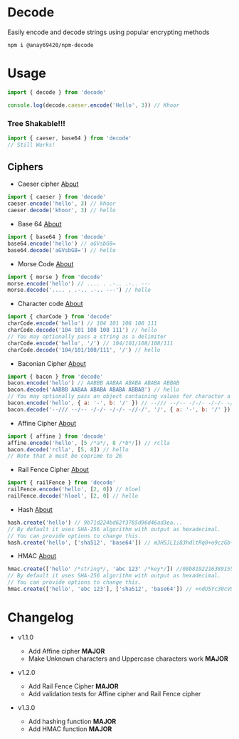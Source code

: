 # Decode

Easily encode and decode strings using popular encrypting methods

`npm i @anay69420/npm-decode`

# Usage

```js
import { decode } from 'decode'

console.log(decode.caeser.encode('Hello', 3)) // Khoor
```

### Tree Shakable!!!

```js
import { caeser, base64 } from 'decode'
// Still Works!
```

## Ciphers

-   Caeser cipher [About](https://en.wikipedia.org/wiki/Caesar_cipher)

```js
import { caeser } from 'decode'
caeser.encode('hello', 3) // khoor
caeser.decode('khoor', 3) // hello
```

-   Base 64 [About](https://en.wikipedia.org/wiki/Base64)

```js
import { base64 } from 'decode'
base64.encode('hello') // aGVsbG8=
base64.decode('aGVsbG8=') // hello
```

-   Morse Code [About](https://en.wikipedia.org/wiki/Morse_code)

```js
import { morse } from 'decode'
morse.encode('hello') // .... . .-.. .-.. ---
morse.decode('.... . .-.. .-.. ---') // hello
```

-   Character code [About](https://en.wikipedia.org/wiki/UTF-8)

```js
import { charCode } from 'decode'
charCode.encode('hello') // 104 101 108 108 111
charCode.decode('104 101 108 108 111') // hello
// You may optionally pass a string as a delimiter
charCode.encode('hello', '/') // 104/101/108/108/111
charCode.decode('104/101/108/111', '/') // hello
```

-   Baconian Cipher [About](https://en.wikipedia.org/wiki/Bacon%27s_cipher)

```js
import { bacon } from 'decode'
bacon.encode('hello') // AABBB AABAA ABABA ABABA ABBAB
bacon.decode('AABBB AABAA ABABA ABABA ABBAB') // hello
// You may optionally pass an object containing values for character a and b
bacon.encode('hello', { a: '-', b: '/' }) // --/// --/-- -/-/- -/-/- -//-/
bacon.decode('--/// --/-- -/-/- -/-/- -//-/', '/', { a: '-', b: '/' }) // hello
```

-   Affine Cipher [About](https://en.wikipedia.org/wiki/Affine_cipher)

```js
import { affine } from 'decode'
affine.encode('hello', [5 /*a*/, 8 /*b*/]) // rclla
bacon.decode('rclla', [5, 8]) // hello
// Note that a must be coprime to 26
```

-   Rail Fence Cipher [About](https://en.wikipedia.org/wiki/Rail_fence_cipher)

```js
import { railFence } from 'decode'
railFence.encode('hello', [2, 0]) // hloel
railFence.decode('hloel', [2, 0] // hello
```

-   Hash [About](https://en.wikipedia.org/wiki/Cryptographic_hash_function)

```js
hash.create('hello') // 9b71d224bd62f3785d96d46ad3ea...
// By default it uses SHA-256 algorithm with output as hexadecimal.
// You can provide options to change this.
hash.create('hello', ['sha512', 'base64']) // m3HSJL1i83hdltRq0+o9czGb+8KJ...
```

-   HMAC [About](https://en.wikipedia.org/wiki/HMAC)

```js
hmac.create(['hello' /*string*/, 'abc 123' /*key*/]) //08b81922163891559333fa6b30e2...
// By default it uses SHA-256 algorithm with output as hexadecimal.
// You can provide options to change this.
hmac.create(['hello', 'abc 123'], ['sha512', 'base64']) // +ndU5Yc30cV9pg+fRFUZGay/Nuum==...
```

# Changelog

-   v1.1.0

    -   Add Affine cipher **MAJOR**
    -   Make Unknown characters and Uppercase characters work **MAJOR**

-   v1.2.0

    -   Add Rail Fence Cipher **MAJOR**
    -   Add validation tests for Affine cipher and Rail Fence cipher

-   v1.3.0
    -   Add hashing function **MAJOR**
    -   Add HMAC function **MAJOR**
